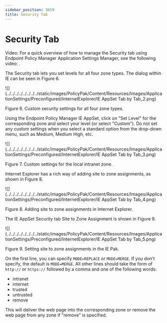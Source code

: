 ```yaml
---
sidebar_position: 3659
title: Security Tab
---
```


# Security Tab

Video: For a quick overview of how to manage the Security tab using Endpoint Policy Manager Application Settings Manager, see the following video: .

The Security tab lets you set levels for all four zone types. The dialog within IE can be seen in Figure 6.

![](../../../../../../../../static/images/PolicyPak/Content/Resources/Images/ApplicationSettings/Preconfigured/InternetExplorer/IE AppSet Tab by Tab_2.png)

Figure 6. Custom security settings for all four zone types.

Using the Endpoint Policy Manager IE AppSet, click on "Set Level" for the corresponding zone and select your level (or select "Custom"). Do not set any custom settings when you select a standard option from the drop-down menu, such as Medium, Medium High, etc.

![](../../../../../../../../static/images/PolicyPak/Content/Resources/Images/ApplicationSettings/Preconfigured/InternetExplorer/IE AppSet Tab by Tab_3.png)

Figure 7. Custom settings for the local intranet zone.

Internet Explorer has a rich way of adding site to zone assignments, as shown in Figure 8.

![](../../../../../../../../static/images/PolicyPak/Content/Resources/Images/ApplicationSettings/Preconfigured/InternetExplorer/IE AppSet Tab by Tab_4.png)

Figure 8. Adding site to zone assignments in Internet Explorer.

The IE AppSet Security tab Site to Zone Assignment is shown in Figure 9.

![](../../../../../../../../static/images/PolicyPak/Content/Resources/Images/ApplicationSettings/Preconfigured/InternetExplorer/IE AppSet Tab by Tab_5.png)

Figure 9. Setting site to zone assignments in the IE Pak.

On the first line, you can specify `MODE=REPLACE` or `MODE=MERGE`. If you don't specify, the default is `MODE=MERGE`. All other lines should take the form of `http://` or `https://` followed by a comma and one of the following words:

* intranet
* internet
* trusted
* untrusted
* remove

This will deliver the web page into the corresponding zone or remove the web page from any zone if "remove" is specified.